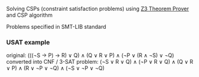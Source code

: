 Solving CSPs (constraint satisfaction problems) using [Z3 Theorem Prover](https://github.com/Z3Prover/z3) and CSP algorithm

Problems specified in SMT-LIB standard

### USAT example
original: (((¬S → P) → R) ∨ Q) ∧ (Q ∨ R ∨ P) ∧ (¬P ∨ (R ∧ ¬S) ∨ ¬Q)
converted into CNF / 3-SAT problem: (¬S ∨ R ∨ Q) ∧ (¬P ∨ R ∨ Q) ∧ (Q ∨ R ∨ P) ∧ (R ∨ ¬P ∨ ¬Q) ∧ (¬S ∨ ¬P ∨ ¬Q)
